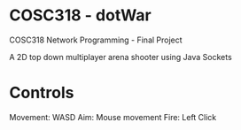 COSC318 - dotWar
=======

COSC318 Network Programming - Final Project

A 2D top down multiplayer arena shooter using Java Sockets

Controls
======
Movement: WASD
Aim: Mouse movement
Fire: Left Click


